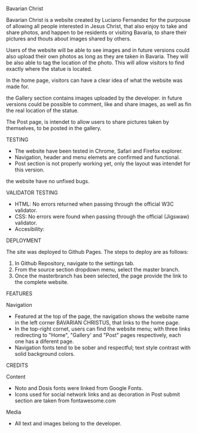 Bavarian Christ

Bavarian Christ is a website created by Luciano Fernandez for the purpouse of allowing all people interested in Jesus Christ, that also enjoy to take and share photos, and happen to be residents or visiting Bavaria, to share their pictures and thouts about images shared by others.

Users of the website will be able to see images and in future versions could also upload their own photos as long as they are taken in Bavaria. They will be also able to tag the location of the photo. This will allow visitors to find exactly where the statue is located.


In the home page, visitors can have a clear idea of what the website was made for.

the Gallery section contains images uploaded by the developer. in future versions could be possible to comment, like and share images, as well as fin the real location of the statue.

The Post page, is intendet to allow users to share pictures taken by themselves, to be posted in the gallery.

TESTING 

- The website have been tested in Chrome, Safari and Firefox explorer.
- Navigation, header and menu elemets are confirmed and functional.
- Post section is not properly working yet, only the layout was intendet for this version. 

the website have no unfixed bugs.

VALIDATOR TESTING

- HTML: No errors returned when passing through the official W3C validator.
- CSS: No errors were found when passing through the official (Jigswaw) validator.
- Accesibility: 

DEPLOYMENT

The site was deployed to Github Pages. The steps to deploy are as follows:
1. In Github Repository, navigate to the settings tab.
2. From the source section dropdown menu, select the master branch.
3. Once the masterbranch has been selected, the page provide the link to the complete website.

FEATURES

Navigation
- Featured at the top of the page, the navigation shows the website name in the left corner BAVARIAN CHRISTUS, that links to the home page.
- In the top-right cornet, users can find the website menu; with three links redirecting to "Home", "Gallery' and "Post" pages respectively, each one has a diferent page.
- Navigation fonts tend to be sober and respectful; text style contrast with solid background colors.

CREDITS

Content
- Noto and Dosis fonts were linked from Google Fonts.
- Icons used for social network links and as decoration in Post submit section are taken from fontawesome.com

Media
- All text and images belong to the developer.

